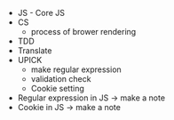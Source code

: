 - JS - Core JS
- CS 
  - process of brower rendering    
- TDD
- Translate
- UPICK
  - make regular expression
  - validation check
  - Cookie setting
- Regular expression in JS -> make a note
- Cookie in JS -> make a note

